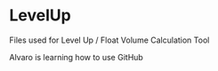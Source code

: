 # LevelUp
Files used for Level Up / Float Volume Calculation Tool

Alvaro is learning how to use GitHub
